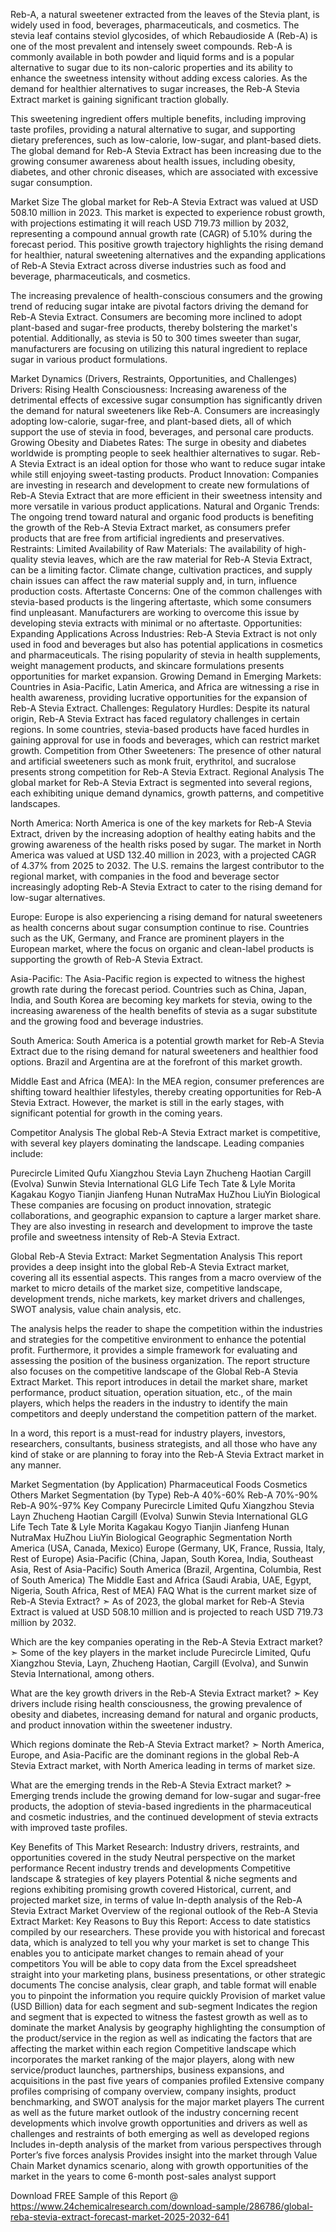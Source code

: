Reb-A, a natural sweetener extracted from the leaves of the Stevia plant, is widely used in food, beverages, pharmaceuticals, and cosmetics. The stevia leaf contains steviol glycosides, of which Rebaudioside A (Reb-A) is one of the most prevalent and intensely sweet compounds. Reb-A is commonly available in both powder and liquid forms and is a popular alternative to sugar due to its non-caloric properties and its ability to enhance the sweetness intensity without adding excess calories. As the demand for healthier alternatives to sugar increases, the Reb-A Stevia Extract market is gaining significant traction globally.

This sweetening ingredient offers multiple benefits, including improving taste profiles, providing a natural alternative to sugar, and supporting dietary preferences, such as low-calorie, low-sugar, and plant-based diets. The global demand for Reb-A Stevia Extract has been increasing due to the growing consumer awareness about health issues, including obesity, diabetes, and other chronic diseases, which are associated with excessive sugar consumption.

Market Size
The global market for Reb-A Stevia Extract was valued at USD 508.10 million in 2023. This market is expected to experience robust growth, with projections estimating it will reach USD 719.73 million by 2032, representing a compound annual growth rate (CAGR) of 5.10% during the forecast period. This positive growth trajectory highlights the rising demand for healthier, natural sweetening alternatives and the expanding applications of Reb-A Stevia Extract across diverse industries such as food and beverage, pharmaceuticals, and cosmetics.

The increasing prevalence of health-conscious consumers and the growing trend of reducing sugar intake are pivotal factors driving the demand for Reb-A Stevia Extract. Consumers are becoming more inclined to adopt plant-based and sugar-free products, thereby bolstering the market's potential. Additionally, as stevia is 50 to 300 times sweeter than sugar, manufacturers are focusing on utilizing this natural ingredient to replace sugar in various product formulations.

Market Dynamics (Drivers, Restraints, Opportunities, and Challenges)
Drivers:
Rising Health Consciousness: Increasing awareness of the detrimental effects of excessive sugar consumption has significantly driven the demand for natural sweeteners like Reb-A. Consumers are increasingly adopting low-calorie, sugar-free, and plant-based diets, all of which support the use of stevia in food, beverages, and personal care products.
Growing Obesity and Diabetes Rates: The surge in obesity and diabetes worldwide is prompting people to seek healthier alternatives to sugar. Reb-A Stevia Extract is an ideal option for those who want to reduce sugar intake while still enjoying sweet-tasting products.
Product Innovation: Companies are investing in research and development to create new formulations of Reb-A Stevia Extract that are more efficient in their sweetness intensity and more versatile in various product applications.
Natural and Organic Trends: The ongoing trend toward natural and organic food products is benefiting the growth of the Reb-A Stevia Extract market, as consumers prefer products that are free from artificial ingredients and preservatives.
Restraints:
Limited Availability of Raw Materials: The availability of high-quality stevia leaves, which are the raw material for Reb-A Stevia Extract, can be a limiting factor. Climate change, cultivation practices, and supply chain issues can affect the raw material supply and, in turn, influence production costs.
Aftertaste Concerns: One of the common challenges with stevia-based products is the lingering aftertaste, which some consumers find unpleasant. Manufacturers are working to overcome this issue by developing stevia extracts with minimal or no aftertaste.
Opportunities:
Expanding Applications Across Industries: Reb-A Stevia Extract is not only used in food and beverages but also has potential applications in cosmetics and pharmaceuticals. The rising popularity of stevia in health supplements, weight management products, and skincare formulations presents opportunities for market expansion.
Growing Demand in Emerging Markets: Countries in Asia-Pacific, Latin America, and Africa are witnessing a rise in health awareness, providing lucrative opportunities for the expansion of Reb-A Stevia Extract.
Challenges:
Regulatory Hurdles: Despite its natural origin, Reb-A Stevia Extract has faced regulatory challenges in certain regions. In some countries, stevia-based products have faced hurdles in gaining approval for use in foods and beverages, which can restrict market growth.
Competition from Other Sweeteners: The presence of other natural and artificial sweeteners such as monk fruit, erythritol, and sucralose presents strong competition for Reb-A Stevia Extract.
Regional Analysis
The global market for Reb-A Stevia Extract is segmented into several regions, each exhibiting unique demand dynamics, growth patterns, and competitive landscapes.

North America:
North America is one of the key markets for Reb-A Stevia Extract, driven by the increasing adoption of healthy eating habits and the growing awareness of the health risks posed by sugar. The market in North America was valued at USD 132.40 million in 2023, with a projected CAGR of 4.37% from 2025 to 2032. The U.S. remains the largest contributor to the regional market, with companies in the food and beverage sector increasingly adopting Reb-A Stevia Extract to cater to the rising demand for low-sugar alternatives.

Europe:
Europe is also experiencing a rising demand for natural sweeteners as health concerns about sugar consumption continue to rise. Countries such as the UK, Germany, and France are prominent players in the European market, where the focus on organic and clean-label products is supporting the growth of Reb-A Stevia Extract.

Asia-Pacific:
The Asia-Pacific region is expected to witness the highest growth rate during the forecast period. Countries such as China, Japan, India, and South Korea are becoming key markets for stevia, owing to the increasing awareness of the health benefits of stevia as a sugar substitute and the growing food and beverage industries.

South America:
South America is a potential growth market for Reb-A Stevia Extract due to the rising demand for natural sweeteners and healthier food options. Brazil and Argentina are at the forefront of this market growth.

Middle East and Africa (MEA):
In the MEA region, consumer preferences are shifting toward healthier lifestyles, thereby creating opportunities for Reb-A Stevia Extract. However, the market is still in the early stages, with significant potential for growth in the coming years.

Competitor Analysis
The global Reb-A Stevia Extract market is competitive, with several key players dominating the landscape. Leading companies include:

Purecircle Limited
Qufu Xiangzhou Stevia
Layn
Zhucheng Haotian
Cargill (Evolva)
Sunwin Stevia International
GLG Life Tech
Tate & Lyle
Morita Kagakau Kogyo
Tianjin Jianfeng
Hunan NutraMax
HuZhou LiuYin Biological
These companies are focusing on product innovation, strategic collaborations, and geographic expansion to capture a larger market share. They are also investing in research and development to improve the taste profile and sweetness intensity of Reb-A Stevia Extract.

Global Reb-A Stevia Extract: Market Segmentation Analysis
This report provides a deep insight into the global Reb-A Stevia Extract market, covering all its essential aspects. This ranges from a macro overview of the market to micro details of the market size, competitive landscape, development trends, niche markets, key market drivers and challenges, SWOT analysis, value chain analysis, etc.

The analysis helps the reader to shape the competition within the industries and strategies for the competitive environment to enhance the potential profit. Furthermore, it provides a simple framework for evaluating and assessing the position of the business organization. The report structure also focuses on the competitive landscape of the Global Reb-A Stevia Extract Market. This report introduces in detail the market share, market performance, product situation, operation situation, etc., of the main players, which helps the readers in the industry to identify the main competitors and deeply understand the competition pattern of the market.

In a word, this report is a must-read for industry players, investors, researchers, consultants, business strategists, and all those who have any kind of stake or are planning to foray into the Reb-A Stevia Extract market in any manner.

Market Segmentation (by Application)
Pharmaceutical
Foods
Cosmetics
Others
Market Segmentation (by Type)
Reb-A 40%-60%
Reb-A 70%-90%
Reb-A 90%-97%
Key Company
Purecircle Limited
Qufu Xiangzhou Stevia
Layn
Zhucheng Haotian
Cargill (Evolva)
Sunwin Stevia International
GLG Life Tech
Tate & Lyle
Morita Kagakau Kogyo
Tianjin Jianfeng
Hunan NutraMax
HuZhou LiuYin Biological
Geographic Segmentation
North America (USA, Canada, Mexico)
Europe (Germany, UK, France, Russia, Italy, Rest of Europe)
Asia-Pacific (China, Japan, South Korea, India, Southeast Asia, Rest of Asia-Pacific)
South America (Brazil, Argentina, Columbia, Rest of South America)
The Middle East and Africa (Saudi Arabia, UAE, Egypt, Nigeria, South Africa, Rest of MEA)
FAQ
What is the current market size of Reb-A Stevia Extract?
➣ As of 2023, the global market for Reb-A Stevia Extract is valued at USD 508.10 million and is projected to reach USD 719.73 million by 2032.

Which are the key companies operating in the Reb-A Stevia Extract market?
➣ Some of the key players in the market include Purecircle Limited, Qufu Xiangzhou Stevia, Layn, Zhucheng Haotian, Cargill (Evolva), and Sunwin Stevia International, among others.

What are the key growth drivers in the Reb-A Stevia Extract market?
➣ Key drivers include rising health consciousness, the growing prevalence of obesity and diabetes, increasing demand for natural and organic products, and product innovation within the sweetener industry.

Which regions dominate the Reb-A Stevia Extract market?
➣ North America, Europe, and Asia-Pacific are the dominant regions in the global Reb-A Stevia Extract market, with North America leading in terms of market size.

What are the emerging trends in the Reb-A Stevia Extract market?
➣ Emerging trends include the growing demand for low-sugar and sugar-free products, the adoption of stevia-based ingredients in the pharmaceutical and cosmetic industries, and the continued development of stevia extracts with improved taste profiles.

Key Benefits of This Market Research:
Industry drivers, restraints, and opportunities covered in the study
Neutral perspective on the market performance
Recent industry trends and developments
Competitive landscape & strategies of key players
Potential & niche segments and regions exhibiting promising growth covered
Historical, current, and projected market size, in terms of value
In-depth analysis of the Reb-A Stevia Extract Market
Overview of the regional outlook of the Reb-A Stevia Extract Market:
Key Reasons to Buy this Report:
Access to date statistics compiled by our researchers. These provide you with historical and forecast data, which is analyzed to tell you why your market is set to change
This enables you to anticipate market changes to remain ahead of your competitors
You will be able to copy data from the Excel spreadsheet straight into your marketing plans, business presentations, or other strategic documents
The concise analysis, clear graph, and table format will enable you to pinpoint the information you require quickly
Provision of market value (USD Billion) data for each segment and sub-segment
Indicates the region and segment that is expected to witness the fastest growth as well as to dominate the market
Analysis by geography highlighting the consumption of the product/service in the region as well as indicating the factors that are affecting the market within each region
Competitive landscape which incorporates the market ranking of the major players, along with new service/product launches, partnerships, business expansions, and acquisitions in the past five years of companies profiled
Extensive company profiles comprising of company overview, company insights, product benchmarking, and SWOT analysis for the major market players
The current as well as the future market outlook of the industry concerning recent developments which involve growth opportunities and drivers as well as challenges and restraints of both emerging as well as developed regions
Includes in-depth analysis of the market from various perspectives through Porter’s five forces analysis
Provides insight into the market through Value Chain
Market dynamics scenario, along with growth opportunities of the market in the years to come
6-month post-sales analyst support

Download FREE Sample of this Report @ https://www.24chemicalresearch.com/download-sample/286786/global-reba-stevia-extract-forecast-market-2025-2032-641
